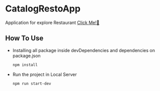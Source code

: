 # CatalogRestoApp
Application for explore Restaurant
[Click Me!👋](https://catalogrestoapp.netlify.app/)

## How To Use
* Installing all package inside devDependencies and dependencies on package.json

   ```sh
   npm install
   ```
* Run the project in Local Server

   ```sh
   npm run start-dev
   ```
